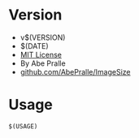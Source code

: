 # Version
- v$(VERSION)
- $(DATE)
- [MIT License](LICENSE)
- By Abe Pralle
- [github.com/AbePralle/ImageSize](https://github.com/AbePralle/ImageSize)

# Usage

```
$(USAGE)
```

